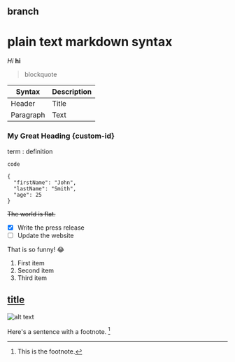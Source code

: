 ## branch
# plain text markdown syntax
*Hi*
**hi**
> blockquote

| Syntax | Description |
| ----------- | ----------- |
| Header | Title |
| Paragraph | Text |

### My Great Heading {custom-id}

term
: definition

`code`

```
{
  "firstName": "John",
  "lastName": "Smith",
  "age": 25
}
```
~~The world is flat.~~
- [x] Write the press release
- [ ] Update the website

That is so funny! :joy:
1. First item
2. Second item
3. Third item

[title](https://www.example.com)
---
![alt text](image.jpg)

Here's a sentence with a footnote. [^1]
[^1]: This is the footnote.
